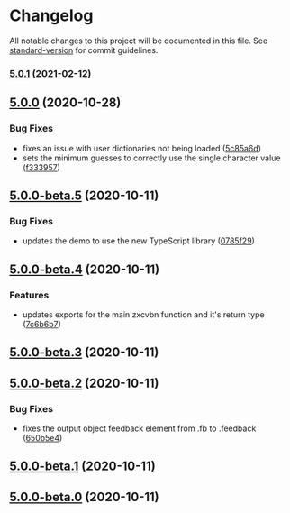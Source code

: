 # Changelog

All notable changes to this project will be documented in this file. See [standard-version](https://github.com/conventional-changelog/standard-version) for commit guidelines.

### [5.0.1](https://github.com/trichards57/zxcvbn/compare/v5.0.0...v5.0.1) (2021-02-12)

## [5.0.0](https://github.com/trichards57/zxcvbn/compare/v5.0.0-beta.5...v5.0.0) (2020-10-28)


### Bug Fixes

* fixes an issue with user dictionaries not being loaded ([5c85a6d](https://github.com/trichards57/zxcvbn/commit/5c85a6d353e90b1ceddfaf975c51c9a759132a27))
* sets the minimum guesses to correctly use the single character value ([f333957](https://github.com/trichards57/zxcvbn/commit/f333957de4b1f4c2ed0c87eb3e4851503e236d1f))

## [5.0.0-beta.5](https://github.com/trichards57/zxcvbn/compare/v5.0.0-beta.4...v5.0.0-beta.5) (2020-10-11)


### Bug Fixes

* updates the demo to use the new TypeScript library ([0785f29](https://github.com/trichards57/zxcvbn/commit/0785f2911a880ee5cc05ede85a930049a493f213))

## [5.0.0-beta.4](https://github.com/trichards57/zxcvbn/compare/v5.0.0-beta.3...v5.0.0-beta.4) (2020-10-11)


### Features

* updates exports for the main zxcvbn function and it's return type ([7c6b6b7](https://github.com/trichards57/zxcvbn/commit/7c6b6b77fbeebba8fa0897be6adbe5d314fa9e56))

## [5.0.0-beta.3](https://github.com/trichards57/zxcvbn/compare/v5.0.0-beta.2...v5.0.0-beta.3) (2020-10-11)

## [5.0.0-beta.2](https://github.com/trichards57/zxcvbn/compare/v5.0.0-beta.1...v5.0.0-beta.2) (2020-10-11)


### Bug Fixes

* fixes the output object feedback element from .fb to .feedback ([650b5e4](https://github.com/trichards57/zxcvbn/commit/650b5e4f07e03c7c4eb3371690fb30bdac7044f0))

## [5.0.0-beta.1](https://github.com/trichards57/zxcvbn/compare/v5.0.0-beta.0...v5.0.0-beta.1) (2020-10-11)

## [5.0.0-beta.0](https://github.com/trichards57/zxcvbn/compare/v4.4.2...v5.0.0-beta.0) (2020-10-11)
